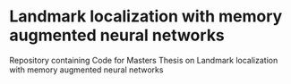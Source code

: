 # Landmark localization with memory augmented neural networks
Repository containing Code for Masters Thesis on Landmark localization with memory augmented neural networks

